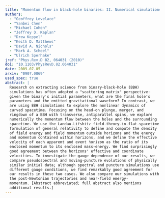 ```yaml
---
title: "Momentum flow in black-hole binaries: II. Numerical simulations of equal-mass, head-on mergers with antiparallel spins."
authors:
  - "Geoffrey Lovelace"
  - "Yanbei Chen"
  - "Michael Cohen"
  - "Jeffrey D. Kaplan"
  - "Drew Keppel"
  - "Keith D. Matthews"
  - "David A. Nichols"
  - "Mark A. Scheel"
  - "Ulrich Sperhake"
jref: "Phys.Rev.D 82, 064031 (2010)"
doi: "10.1103/PhysRevD.82.064031"
date: 2009-07-05
arxiv: "0907.0869"
used_spec: true
abstract: |
  Research on extracting science from binary-black-hole (BBH)
  simulations has often adopted a "scattering matrix" perspective:
  given the binary's initial parameters, what are the final hole's
  parameters and the emitted gravitational waveform? In contrast, we
  are using BBH simulations to explore the nonlinear dynamics of
  curved spacetime. Focusing on the head-on plunge, merger, and
  ringdown of a BBH with transverse, antiparallel spins, we explore
  numerically the momentum flow between the holes and the surrounding
  spacetime. We use the Landau-Lifshitz field-theory-in-flat-spacetime
  formulation of general relativity to define and compute the density
  of field energy and field momentum outside horizons and the energy
  and momentum contained within horizons, and we define the effective
  velocity of each apparent and event horizon as the ratio of its
  enclosed momentum to its enclosed mass-energy. We find surprisingly
  good agreement between the horizons' effective and coordinate
  velocities. To investigate the gauge dependence of our results, we
  compare pseudospectral and moving-puncture evolutions of physically
  similar initial data; although spectral and puncture simulations use
  different gauge conditions, we find remarkably good agreement for
  our results in these two cases. We also compare our simulations with
  the post-Newtonian trajectories and near-field energy-
  momentum. [Abstract abbreviated; full abstract also mentions
  additional results.]
---
```

